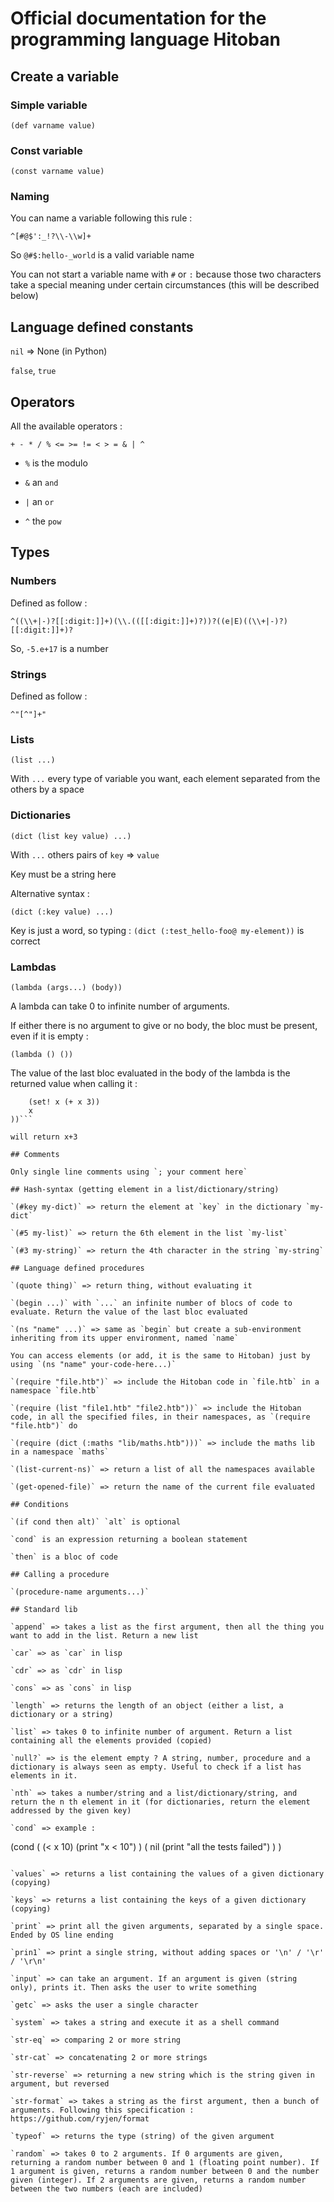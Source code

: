 # Official documentation for the programming language Hitoban

## Create a variable

### Simple variable

`(def varname value)`

### Const variable

`(const varname value)`

### Naming

You can name a variable following this rule :

`^[#@$':_!?\\-\\w]+`

So `@#$:hello-_world` is a valid variable name

You can not start a variable name with `#` or `:` because those two characters take a special meaning under certain circumstances (this will be described below)

## Language defined constants

`nil` => None (in Python)

`false`, `true`

## Operators

All the available operators :

`+ - * / % <= >= != < > = & | ^`

* `%` is the modulo

* `&` an `and`

* `|` an `or`

* `^` the `pow`

## Types

### Numbers

Defined as follow :

`^((\\+|-)?[[:digit:]]+)(\\.(([[:digit:]]+)?))?((e|E)((\\+|-)?)[[:digit:]]+)?`

So, `-5.e+17` is a number

### Strings

Defined as follow :

`^"[^"]+"`

### Lists

`(list ...)`

With `...` every type of variable you want, each element separated from the others by a space

### Dictionaries

`(dict (list key value) ...)`

With `...` others pairs of `key` => `value`

Key must be a string here

Alternative syntax :

`(dict (:key value) ...)`

Key is just a word, so typing : `(dict (:test_hello-foo@ my-element))` is correct

### Lambdas

`(lambda (args...) (body))`

A lambda can take 0 to infinite number of arguments.

If either there is no argument to give or no body, the bloc must be present, even if it is empty :

`(lambda () ())`

The value of the last bloc evaluated in the body of the lambda is the returned value when calling it :

```(lambda (x) (begin
    (set! x (+ x 3))
    x
))```

will return x+3

## Comments

Only single line comments using `; your comment here`

## Hash-syntax (getting element in a list/dictionary/string)

`(#key my-dict)` => return the element at `key` in the dictionary `my-dict`

`(#5 my-list)` => return the 6th element in the list `my-list`

`(#3 my-string)` => return the 4th character in the string `my-string`

## Language defined procedures

`(quote thing)` => return thing, without evaluating it

`(begin ...)` with `...` an infinite number of blocs of code to evaluate. Return the value of the last bloc evaluated

`(ns "name" ...)` => same as `begin` but create a sub-environment inheriting from its upper environment, named `name`

You can access elements (or add, it is the same to Hitoban) just by using `(ns "name" your-code-here...)`

`(require "file.htb")` => include the Hitoban code in `file.htb` in a namespace `file.htb`

`(require (list "file1.htb" "file2.htb"))` => include the Hitoban code, in all the specified files, in their namespaces, as `(require "file.htb")` do

`(require (dict (:maths "lib/maths.htb")))` => include the maths lib in a namespace `maths`

`(list-current-ns)` => return a list of all the namespaces available

`(get-opened-file)` => return the name of the current file evaluated

## Conditions

`(if cond then alt)` `alt` is optional

`cond` is an expression returning a boolean statement

`then` is a bloc of code

## Calling a procedure

`(procedure-name arguments...)`

## Standard lib

`append` => takes a list as the first argument, then all the thing you want to add in the list. Return a new list

`car` => as `car` in lisp

`cdr` => as `cdr` in lisp

`cons` => as `cons` in lisp

`length` => returns the length of an object (either a list, a dictionary or a string)

`list` => takes 0 to infinite number of argument. Return a list containing all the elements provided (copied)

`null?` => is the element empty ? A string, number, procedure and a dictionary is always seen as empty. Useful to check if a list has elements in it.

`nth` => takes a number/string and a list/dictionary/string, and return the n th element in it (for dictionaries, return the element addressed by the given key)

`cond` => example :

```
(cond (
        (< x 10)
        (print "x < 10")
    )
    (
        nil
        (print "all the tests failed")
    )
)
```

`values` => returns a list containing the values of a given dictionary (copying)

`keys` => returns a list containing the keys of a given dictionary (copying)

`print` => print all the given arguments, separated by a single space. Ended by OS line ending

`prin1` => print a single string, without adding spaces or '\n' / '\r' / '\r\n'

`input` => can take an argument. If an argument is given (string only), prints it. Then asks the user to write something

`getc` => asks the user a single character

`system` => takes a string and execute it as a shell command

`str-eq` => comparing 2 or more string

`str-cat` => concatenating 2 or more strings

`str-reverse` => returning a new string which is the string given in argument, but reversed

`str-format` => takes a string as the first argument, then a bunch of arguments. Following this specification : https://github.com/ryjen/format

`typeof` => returns the type (string) of the given argument

`random` => takes 0 to 2 arguments. If 0 arguments are given, returning a random number between 0 and 1 (floating point number). If 1 argument is given, returns a random number between 0 and the number given (integer). If 2 arguments are given, returns a random number between the two numbers (each are included)